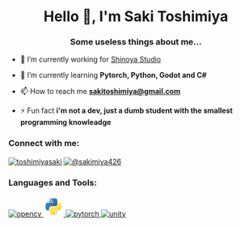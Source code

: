 <h1 align="center">Hello 👋, I'm Saki Toshimiya</h1>
<h3 align="center">Some useless things about me...</h3>

- 🔭 I’m currently working for [Shinoya Studio](https://shinoya-studio.carrd.co/)

- 🌱 I’m currently learning **Pytorch, Python, Godot and C#**

- 📫 How to reach me **sakitoshimiya@gmail.com**

- ⚡ Fun fact **i'm not a dev, just a dumb student with the smallest programming knowleadge**

<h3 align="left">Connect with me:</h3>
<p align="left">
<a href="https://twitter.com/toshimiyasaki" target="blank"><img align="center" src="https://raw.githubusercontent.com/rahuldkjain/github-profile-readme-generator/master/src/images/icons/Social/twitter.svg" alt="toshimiyasaki" height="30" width="40" /></a>
<a href="https://www.youtube.com/c/@sakimiya426" target="blank"><img align="center" src="https://raw.githubusercontent.com/rahuldkjain/github-profile-readme-generator/master/src/images/icons/Social/youtube.svg" alt="@sakimiya426" height="30" width="40" /></a>
</p>

<h3 align="left">Languages and Tools:</h3>
<p align="left"> <a href="https://opencv.org/" target="_blank" rel="noreferrer"> <img src="https://www.vectorlogo.zone/logos/opencv/opencv-icon.svg" alt="opencv" width="40" height="40"/> </a> <a href="https://www.python.org" target="_blank" rel="noreferrer"> <img src="https://raw.githubusercontent.com/devicons/devicon/master/icons/python/python-original.svg" alt="python" width="40" height="40"/> </a> <a href="https://pytorch.org/" target="_blank" rel="noreferrer"> <img src="https://www.vectorlogo.zone/logos/pytorch/pytorch-icon.svg" alt="pytorch" width="40" height="40"/> </a> <a href="https://unity.com/" target="_blank" rel="noreferrer"> <img src="https://www.vectorlogo.zone/logos/unity3d/unity3d-icon.svg" alt="unity" width="40" height="40"/> </a> </p>

